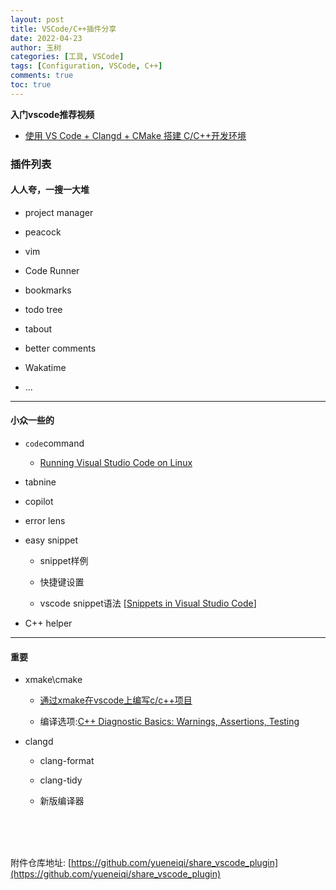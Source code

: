 ```yaml
---
layout: post
title: VSCode/C++插件分享
date: 2022-04-23
author: 玉树
categories: [工具, VSCode]
tags: [Configuration, VSCode, C++]
comments: true
toc: true
---
```


**&#x20;入门vscode推荐视频**

* [使用 VS Code + Clangd + CMake 搭建 C/C++开发环境](https://www.bilibili.com/video/BV1sW411v7VZ?p=6 "使用 VS Code + Clangd + CMake 搭建 C/C++开发环境")

### 插件列表

#### 人人夸，一搜一大堆

*   project manager

*   peacock

*   vim

*   Code Runner

*   bookmarks

*   todo tree

*   tabout

*   better comments

*   Wakatime

*   &#x20;...

---

#### 小众一些的

*   `code`command

    *    [Running Visual Studio Code on Linux](https://code.visualstudio.com/docs/setup/linux "Running Visual Studio Code on Linux")

*   tabnine

*   copilot

*   error lens

*   easy snippet

    *   snippet样例

    *   快捷键设置

    *   vscode snippet语法 [[Snippets in Visual Studio Code](https://code.visualstudio.com/docs/editor/userdefinedsnippets "Snippets in Visual Studio Code")]

*   C++ helper

---
#### 重要

*   xmake\cmake

    *   [通过xmake在vscode上编写c/c++项目](https://www.wolai.com/myboy/ftXPfQzG8ZXiyfqm3qs9Qd "通过xmake在vscode上编写c/c++项目")

    *   编译选项:[C++ Diagnostic Basics: Warnings, Assertions, Testing](https://hackingcpp.com/cpp/diagnostics.html)

*   clangd

    *   clang-format

    *   clang-tidy

    *   新版编译器

<br>
<br>
<br>

附件仓库地址: [https://github.com/yueneiqi/share_vscode_plugin](https://github.com/yueneiqi/share_vscode_plugin)
